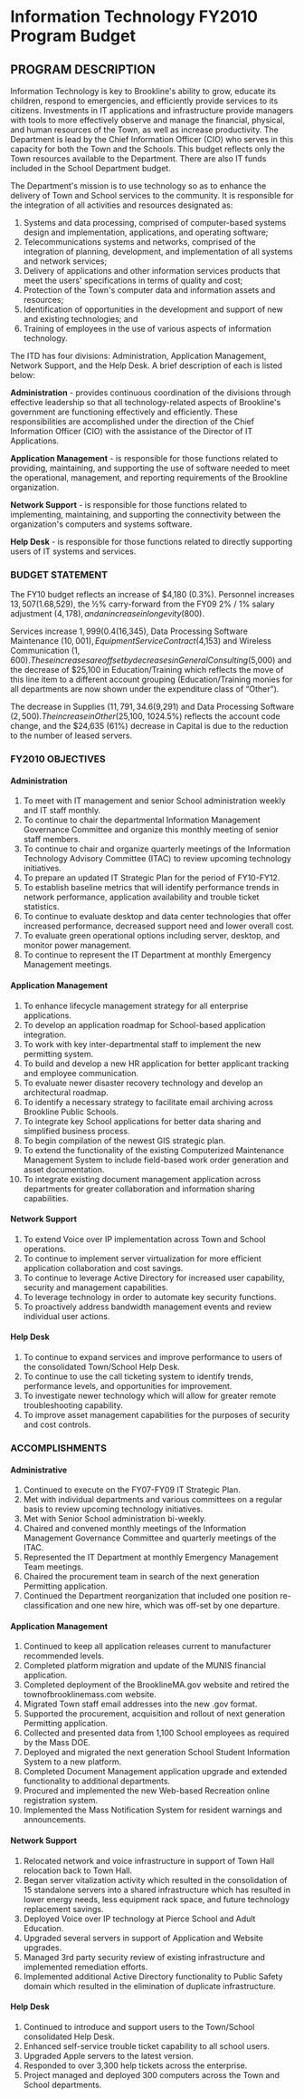 # Information Technology FY2010 Program Budget

## PROGRAM DESCRIPTION
Information Technology is key to Brookline's ability to grow, educate its children,
respond to emergencies, and efficiently provide services to its citizens. Investments
in IT applications and infrastructure provide managers with tools to more effectively
observe and manage the financial, physical, and human resources of the Town, as
well as increase productivity. The Department is lead by the Chief Information
Officer (CIO) who serves in this capacity for both the Town and the Schools. This
budget reflects only the Town resources available to the Department. There are also
IT funds included in the School Department budget.

The Department's mission is to use technology so as to enhance the delivery of Town
and School services to the community. It is responsible for the integration of all
activities and resources designated as:

1. Systems and data processing, comprised of computer-based systems design and
implementation, applications, and operating software;
1. Telecommunications systems and networks, comprised of the integration of
planning, development, and implementation of all systems and network services;
1. Delivery of applications and other information services products that meet the
users' specifications in terms of quality and cost;
1. Protection of the Town's computer data and information assets and resources;
1. Identification of opportunities in the development and support of new and existing
technologies; and
1. Training of employees in the use of various aspects of information technology.

The ITD has four divisions: Administration, Application Management, Network
Support, and the Help Desk. A brief description of each is listed below:

**Administration** - provides continuous coordination of the divisions through effective
leadership so that all technology-related aspects of Brookline's government are
functioning effectively and efficiently. These responsibilities are accomplished under
the direction of the Chief Information Officer (CIO) with the assistance of the
Director of IT Applications.

**Application Management** - is responsible for those functions related to providing,
maintaining, and supporting the use of software needed to meet the operational,
management, and reporting requirements of the Brookline organization.

**Network Support** - is responsible for those functions related to implementing,
maintaining, and supporting the connectivity between the organization's computers
and systems software.

**Help Desk** - is responsible for those functions related to directly supporting users of
IT systems and services.

### BUDGET STATEMENT
The FY10 budget reflects an increase of $4,180 (0.3%). Personnel increases $13,507
(1.6%) for personnel step increases ($8,529), the ½% carry-forward from the FY09 2%
/ 1% salary adjustment ($4,178), and an increase in longevity ($800).

Services increase $1,999 (0.4%) for in Data Processing Equipment Repair/Maint.
($16,345), Data Processing Software Maintenance ($10,001), Equipment Service
Contract ($4,153) and Wireless Communication ($1,600). These increases are offset by
decreases in General Consulting ($5,000) and the decrease of $25,100 in
Education/Training which reflects the move of this line item to a different account
grouping (Education/Training monies for all departments are now shown under the
expenditure class of “Other”).

The decrease in Supplies ($11,791, 34.6%) is reflected in Data Processing Supplies
($9,291) and Data Processing Software ($2,500). The increase in Other ($25,100,
1024.5%) reflects the account code change, and the $24,635 (61%) decrease in Capital
is due to the reduction to the number of leased servers.

### FY2010 OBJECTIVES
#### Administration
1. To meet with IT management and senior School administration weekly and IT staff
monthly.
1. To continue to chair the departmental Information Management Governance
Committee and organize this monthly meeting of senior staff members.
1. To continue to chair and organize quarterly meetings of the Information Technology
Advisory Committee (ITAC) to review upcoming technology initiatives.
1. To prepare an updated IT Strategic Plan for the period of FY10-FY12.
1. To establish baseline metrics that will identify performance trends in network
performance, application availability and trouble ticket statistics.
1. To continue to evaluate desktop and data center technologies that offer increased
performance, decreased support need and lower overall cost.
1. To evaluate green operational options including server, desktop, and monitor power
management.
1. To continue to represent the IT Department at monthly Emergency Management
meetings.

#### Application Management
1. To enhance lifecycle management strategy for all enterprise applications.
1. To develop an application roadmap for School-based application integration.
1. To work with key inter-departmental staff to implement the new permitting system.
1. To build and develop a new HR application for better applicant tracking and
employee communication.
1. To evaluate newer disaster recovery technology and develop an architectural
roadmap.
1. To identify a necessary strategy to facilitate email archiving across Brookline
Public Schools.
1. To integrate key School applications for better data sharing and simplified
business process.
1. To begin compilation of the newest GIS strategic plan.
1. To extend the functionality of the existing Computerized Maintenance
Management System to include field-based work order generation and asset
documentation.
1. To integrate existing document management application across departments for
greater collaboration and information sharing capabilities.

#### Network Support
1. To extend Voice over IP implementation across Town and School operations.
1. To continue to implement server virtualization for more efficient application
collaboration and cost savings.
1. To continue to leverage Active Directory for increased user capability, security and
management capabilities.
1. To leverage technology in order to automate key security functions.
1. To proactively address bandwidth management events and review individual user
actions.

#### Help Desk
1. To continue to expand services and improve performance to users of the
consolidated Town/School Help Desk.
1. To continue to use the call ticketing system to identify trends, performance levels,
and opportunities for improvement.
1. To investigate newer technology which will allow for greater remote
troubleshooting capability.
1. To improve asset management capabilities for the purposes of security and cost
controls.

### ACCOMPLISHMENTS
#### Administrative
1. Continued to execute on the FY07-FY09 IT Strategic Plan.
1. Met with individual departments and various committees on a regular basis to review
upcoming technology initiatives.
1. Met with Senior School administration bi-weekly.
1. Chaired and convened monthly meetings of the Information Management
Governance Committee and quarterly meetings of the ITAC.
1. Represented the IT Department at monthly Emergency Management Team meetings.
1. Chaired the procurement team in search of the next generation Permitting
application.
1. Continued the Department reorganization that included one position re-classification
and one new hire, which was off-set by one departure.

#### Application Management
1. Continued to keep all application releases current to manufacturer recommended
levels.
1. Completed platform migration and update of the MUNIS financial application.
1. Completed deployment of the BrooklineMA.gov website and retired the
townofbrooklinemass.com website.
1. Migrated Town staff email addresses into the new .gov format.
1. Supported the procurement, acquisition and rollout of next generation Permitting
application.
1. Collected and presented data from 1,100 School employees as required by the Mass
DOE.
1. Deployed and migrated the next generation School Student Information System to a
new platform.
1. Completed Document Management application upgrade and extended functionality
to additional departments.
1. Procured and implemented the new Web-based Recreation online registration
system.
1. Implemented the Mass Notification System for resident warnings and
announcements.

#### Network Support
1. Relocated network and voice infrastructure in support of Town Hall relocation back
to Town Hall.
1. Began server vitalization activity which resulted in the consolidation of 15
standalone servers into a shared infrastructure which has resulted in lower energy needs,
less equipment rack space, and future technology replacement savings.
1. Deployed Voice over IP technology at Pierce School and Adult Education.
1. Upgraded several servers in support of Application and Website upgrades.
1. Managed 3rd party security review of existing infrastructure and implemented
remediation efforts.
1. Implemented additional Active Directory functionality to Public Safety domain
which resulted in the elimination of duplicate infrastructure.

#### Help Desk
1. Continued to introduce and support users to the Town/School consolidated Help
Desk.
1. Enhanced self-service trouble ticket capability to all school users.
1. Upgraded Apple servers to the latest version.
1. Responded to over 3,300 help tickets across the enterprise.
1. Project managed and deployed 300 computers across the Town and School
departments.
